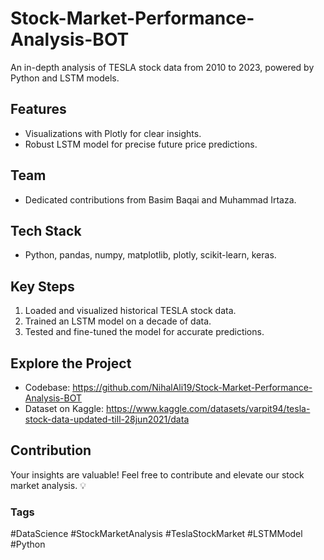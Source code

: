 # Stock-Market-Performance-Analysis-BOT

An in-depth analysis of TESLA stock data from 2010 to 2023, powered by Python and LSTM models.

## Features
- Visualizations with Plotly for clear insights.
- Robust LSTM model for precise future price predictions.

## Team
- Dedicated contributions from Basim Baqai and Muhammad Irtaza.

## Tech Stack
- Python, pandas, numpy, matplotlib, plotly, scikit-learn, keras.

## Key Steps
1. Loaded and visualized historical TESLA stock data.
2. Trained an LSTM model on a decade of data.
3. Tested and fine-tuned the model for accurate predictions.

## Explore the Project
- Codebase: https://github.com/NihalAli19/Stock-Market-Performance-Analysis-BOT
- Dataset on Kaggle: https://www.kaggle.com/datasets/varpit94/tesla-stock-data-updated-till-28jun2021/data

## Contribution
Your insights are valuable! Feel free to contribute and elevate our stock market analysis. 💡

### Tags
#DataScience #StockMarketAnalysis #TeslaStockMarket #LSTMModel #Python
